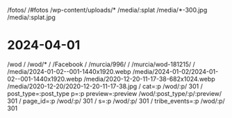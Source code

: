 /fotos/ /#fotos
/wp-content/uploads/* /media/:splat
/media/*-300.jpg /media/:splat.jpg

# 2024-04-01
/wod /
/wod/* /
/Facebook /
/murcia/996/ /
/murcia/wod-181215/ /
/media/2024-01-02--001-1440x1920.webp /media/2024-01-02/2024-01-02--001-1440x1920.webp
/media/2020-12-20-11-17-38-682x1024.webp /media/2020-12-20/2020-12-20-11-17-38.jpg
/ cat=:p /wod/:p/ 301
/ post_type=:post_type p=:p preview=:preview /wod/:post_type/:p/:preview/ 301
/ page_id=:p /wod/:p/ 301
/ s=:p /wod/:p/ 301
/ tribe_events=:p /wod/:p/ 301
